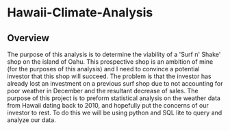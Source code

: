 # Hawaii-Climate-Analysis

## Overview
The purpose of this analysis is to determine the viability of a 'Surf n' Shake' shop on the island of Oahu. This prospective shop is an ambition of mine (for the purposes of this analysis) and I need to convince a potential investor that this shop will succeed. The problem is that the investor has already lost an investment on a previous surf shop due to not accounting for poor weather in December and the resultant decrease of sales. The purpose of this project is to preform statistical analysis on the weather data from Hawaii dating back to 2010, and hopefully put the concerns of our investor to rest. To do this we will be using python and SQL lite to query and analyze our data.

## 
